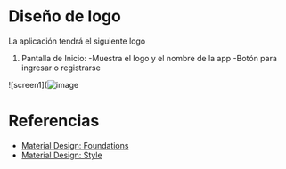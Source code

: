 # Diseño de logo

La aplicación tendrá el siguiente logo 

1. Pantalla de Inicio:
   -Muestra el logo y el nombre de la app
   -Botón para ingresar o registrarse

![screen1](![image](https://github.com/user-attachments/assets/7ad84ab4-6680-4111-b127-1e6a722f3a39)


# Referencias

- [Material Design: Foundations](https://m3.material.io/foundations)
- [Material Design: Style](https://m3.material.io/styles)
